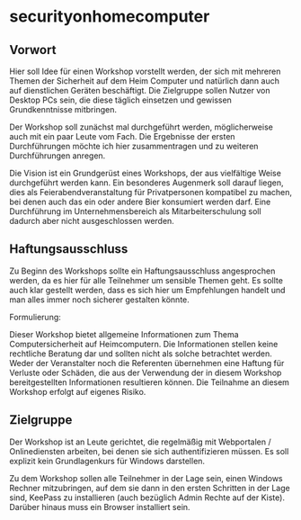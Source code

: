 # securityonhomecomputer

## Vorwort
Hier soll Idee für einen Workshop vorstellt werden, der sich mit mehreren Themen der Sicherheit auf dem Heim Computer und natürlich dann auch auf dienstlichen Geräten beschäftigt. Die Zielgruppe sollen Nutzer von Desktop PCs sein, die diese täglich einsetzen und gewissen Grundkenntnisse mitbringen.

Der Workshop soll zunächst mal durchgeführt werden, möglicherweise auch mit ein paar Leute vom Fach. Die Ergebnisse der ersten Durchführungen möchte ich hier zusammentragen und zu weiteren Durchführungen anregen.

Die Vision ist ein Grundgerüst eines Workshops, der aus vielfältige Weise durchgeführt werden kann. Ein besonderes Augenmerk soll darauf liegen, dies als Feierabendveranstaltung für Privatpersonen kompatibel zu machen, bei denen auch das ein oder andere Bier konsumiert werden darf. Eine Durchführung im Unternehmensbereich als Mitarbeiterschulung soll dadurch aber nicht ausgeschlossen werden.

## Haftungsausschluss
Zu Beginn des Workshops sollte ein Haftungsausschluss angesprochen werden, da es hier für alle Teilnehmer um sensible Themen geht. Es sollte auch klar gestellt werden, dass es sich hier um Empfehlungen handelt und man alles immer noch sicherer gestalten könnte.

Formulierung:

Dieser Workshop bietet allgemeine Informationen zum Thema Computersicherheit auf Heimcomputern. Die Informationen stellen keine rechtliche Beratung dar und sollten nicht als solche betrachtet werden. Weder der Veranstalter noch die Referenten übernehmen eine Haftung für Verluste oder Schäden, die aus der Verwendung der in diesem Workshop bereitgestellten Informationen resultieren können. Die Teilnahme an diesem Workshop erfolgt auf eigenes Risiko.

## Zielgruppe
Der Workshop ist an Leute gerichtet, die regelmäßig mit Webportalen / Onlinediensten arbeiten, bei denen sie sich authentifizieren müssen. Es soll explizit kein Grundlagenkurs für Windows darstellen.

Zu dem Workshop sollen alle Teilnehmer in der Lage sein, einen Windows Rechner mitzubringen, auf dem sie dann in den ersten Schritten in der Lage sind, KeePass zu installieren (auch bezüglich Admin Rechte auf der Kiste). Darüber hinaus muss ein Browser installiert sein.
